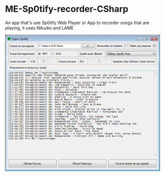 # ME-Sp0tify-recorder-CSharp
An app that's use Sp0tify Web Player or App to recorder songs that are playing, it uses NAudio and LAME

<img src="spotify.png"/>
